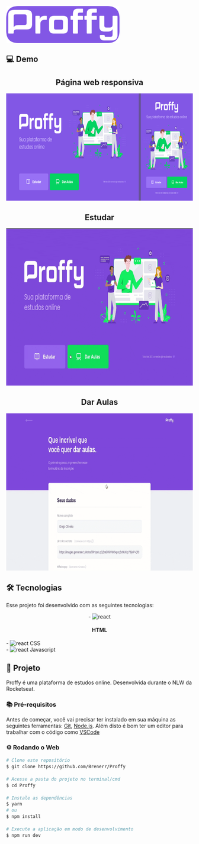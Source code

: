 
<img align="center" src="./github/Proffy.png" alt="web" height="100">

<br>

## 💻 Demo
<div align="center" >
  <h2 align="center">Página web responsiva</h2>
  <img src="./github/Web-resp.png" alt="web" height="290">

  <h2 align="center">Estudar</h2>
  <img src="./github/Study.gif" alt="demo-study" height="425">
  <br>

  <h2 align="center">Dar Aulas</h2>
  <img src="./github/Give-classes.gif" alt="demo-give-classes" height="425">
</div>

## 🛠 Tecnologias

Esse projeto foi desenvolvido com as seguintes tecnologias:

<div align="center">
- <img src="https://devicons.github.io/devicon/devicon.git/icons/html5/html5-original.svg" alt="react" width="20" height="20"/> <h4> HTML</h4>
</div>


<div></div>
- <img src="https://devicons.github.io/devicon/devicon.git/icons/css3/css3-original.svg" alt="react" width="20" height="20"/> CSS

<div></div>
- <img src="https://devicons.github.io/devicon/devicon.git/icons/javascript/javascript-original.svg" alt="react" width="20" height="20"/> Javascript

## 📜 Projeto

Proffy é uma plataforma de estudos online. Desenvolvida durante o NLW da Rocketseat.

### 📚 Pré-requisitos

Antes de começar, você vai precisar ter instalado em sua máquina as seguintes ferramentas:
[Git](https://git-scm.com), [Node.js](https://nodejs.org/en/).
Além disto é bom ter um editor para trabalhar com o código como [VSCode](https://code.visualstudio.com/)

### ⚙️ Rodando o Web

```bash
# Clone este repositório
$ git clone https://github.com/Brenerr/Proffy

# Acesse a pasta do projeto no terminal/cmd
$ cd Proffy

# Instale as dependências
$ yarn
# ou
$ npm install

# Execute a aplicação em modo de desenvolvimento
$ npm run dev

